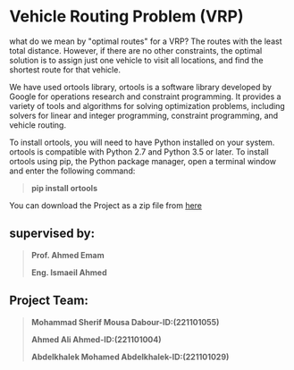 # Vehicle Routing Problem (VRP)
what do we mean by "optimal routes" for a VRP?
The routes with the least total distance. However, if there are no other constraints, the optimal solution is to assign just one vehicle to visit all locations, and find the shortest route for that vehicle.

We have used ortools library, ortools is a software library developed by Google for operations research and constraint programming. It provides a variety of tools and algorithms for solving optimization problems, including solvers for linear and integer programming, constraint programming, and vehicle routing.

To install ortools, you will need to have Python installed on your system. ortools is compatible with Python 2.7 and Python 3.5 or later.
To install ortools using pip, the Python package manager, open a terminal window and enter the following command:

> **pip install ortools**

You can download the Project as a zip file from
[here](https://drive.google.com/file/d/1ftM2wBkzNhB_J_DgNx2YRewHsO8oqOhN/view?usp=share_link)

## supervised by:

 >**Prof. Ahmed Emam**
 >
 >**Eng. Ismaeil Ahmed**

## Project Team:

 >**Mohammad Sherif Mousa Dabour-ID:(221101055)**  
 >
 >**Ahmed Ali Ahmed-ID:(221101004)**                                                                                                                          
 >
 >**Abdelkhalek Mohamed Abdelkhalek-ID:(221101029)**
